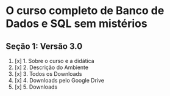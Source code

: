 # O curso completo de Banco de Dados e SQL sem mistérios

## Seção 1: Versão 3.0

1. [x] 1. Sobre o curso e a didática
2. [x] 2. Descrição do Ambiente
3. [x] 3. Todos os Downloads
4. [x] 4. Downloads pelo Google Drive
5. [x] 5. Downloads
